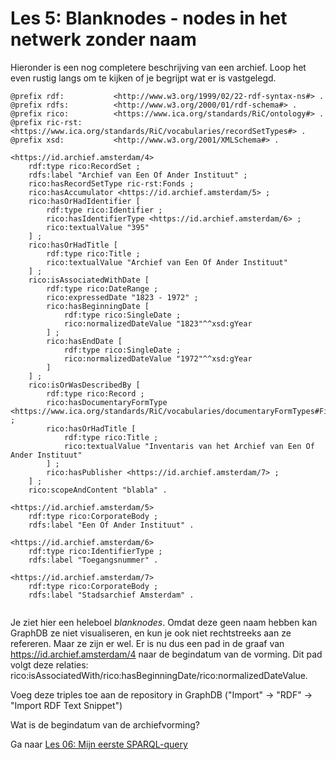 # Les 5: Blanknodes - nodes in het netwerk zonder naam
Hieronder is een nog completere beschrijving van een archief. Loop het even rustig langs om te kijken of je begrijpt wat er is vastgelegd.

```
@prefix rdf:           <http://www.w3.org/1999/02/22-rdf-syntax-ns#> .
@prefix rdfs:          <http://www.w3.org/2000/01/rdf-schema#> .
@prefix rico:          <https://www.ica.org/standards/RiC/ontology#> .
@prefix ric-rst:       <https://www.ica.org/standards/RiC/vocabularies/recordSetTypes#> .
@prefix xsd:           <http://www.w3.org/2001/XMLSchema#> .

<https://id.archief.amsterdam/4> 
	rdf:type rico:RecordSet ;
	rdfs:label "Archief van Een Of Ander Instituut" ;
	rico:hasRecordSetType ric-rst:Fonds ;
    rico:hasAccumulator <https://id.archief.amsterdam/5> ;
    rico:hasOrHadIdentifier [
        rdf:type rico:Identifier ;
        rico:hasIdentifierType <https://id.archief.amsterdam/6> ; 
        rico:textualValue "395"
    ] ;
    rico:hasOrHadTitle [
        rdf:type rico:Title ;
        rico:textualValue "Archief van Een Of Ander Instituut"
    ] ;
    rico:isAssociatedWithDate [
        rdf:type rico:DateRange ;
        rico:expressedDate "1823 - 1972" ;
        rico:hasBeginningDate [
            rdf:type rico:SingleDate ;
            rico:normalizedDateValue "1823"^^xsd:gYear
        ] ;
        rico:hasEndDate [
            rdf:type rico:SingleDate ;
            rico:normalizedDateValue "1972"^^xsd:gYear
        ]
    ] ;
    rico:isOrWasDescribedBy [
        rdf:type rico:Record ;
        rico:hasDocumentaryFormType <https://www.ica.org/standards/RiC/vocabularies/documentaryFormTypes#FindingAid> ;
        rico:hasOrHadTitle [
            rdf:type rico:Title ;
            rico:textualValue "Inventaris van het Archief van Een Of Ander Instituut"
        ] ;
        rico:hasPublisher <https://id.archief.amsterdam/7> ;
    ] ;
    rico:scopeAndContent "blabla" .

<https://id.archief.amsterdam/5>
	rdf:type rico:CorporateBody ;
	rdfs:label "Een Of Ander Instituut" .

<https://id.archief.amsterdam/6>
	rdf:type rico:IdentifierType ;
	rdfs:label "Toegangsnummer" .

<https://id.archief.amsterdam/7>
	rdf:type rico:CorporateBody ;
	rdfs:label "Stadsarchief Amsterdam" .


```

Je ziet hier een heleboel _blanknodes_. Omdat deze geen naam hebben kan GraphDB ze niet visualiseren, en kun je ook niet rechtstreeks aan ze refereren. Maar ze zijn er wel. Er is nu dus een pad in de graaf van <https://id.archief.amsterdam/4> naar de begindatum van de vorming. Dit pad volgt deze relaties: rico:isAssociatedWith/rico:hasBeginningDate/rico:normalizedDateValue. 

Voeg deze triples toe aan de repository in GraphDB ("Import" -> "RDF" -> "Import RDF Text Snippet")

Wat is de begindatum van de archiefvorming?

Ga naar [Les 06: Mijn eerste SPARQL-query](les06.md)
